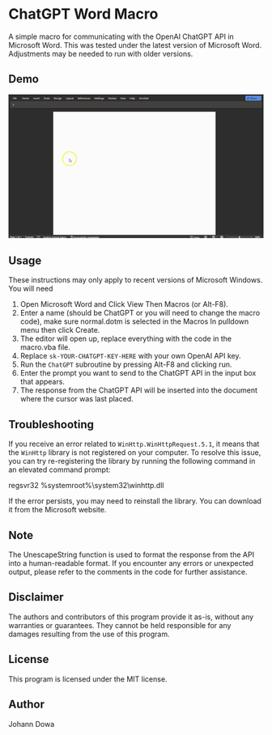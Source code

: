 # ChatGPT Word Macro

A simple macro for communicating with the OpenAI ChatGPT API in Microsoft Word.  This was tested under the latest version of Microsoft Word.  Adjustments may be needed to run with older versions.

## Demo

![ChatGPT Word Macro Demo](chatgpt-word-macros-demo.gif)

## Usage

These instructions may only apply to recent versions of Microsoft Windows.  You will need 

1. Open Microsoft Word and Click View Then Macros (or Alt-F8).
2. Enter a name (should be ChatGPT or you will need to change the macro code), make sure normal.dotm is selected in the Macros In pulldown menu then click Create.
3. The editor will open up, replace everything with the code in the macro.vba file.
4. Replace `sk-YOUR-CHATGPT-KEY-HERE` with your own OpenAI API key.
5. Run the `ChatGPT` subroutine by pressing Alt-F8 and clicking run.
6. Enter the prompt you want to send to the ChatGPT API in the input box that appears.
7. The response from the ChatGPT API will be inserted into the document where the cursor was last placed.

## Troubleshooting

If you receive an error related to `WinHttp.WinHttpRequest.5.1`, it means that the `WinHttp` library is not registered on your computer. To resolve this issue, you can try re-registering the library by running the following command in an elevated command prompt:

regsvr32 %systemroot%\system32\winhttp.dll

If the error persists, you may need to reinstall the library. You can download it from the Microsoft website.

## Note
The UnescapeString function is used to format the response from the API into a human-readable format. If you encounter any errors or unexpected output, please refer to the comments in the code for further assistance.

## Disclaimer
The authors and contributors of this program provide it as-is, without any warranties or guarantees. They cannot be held responsible for any damages resulting from the use of this program.

## License
This program is licensed under the MIT license.

## Author
Johann Dowa
